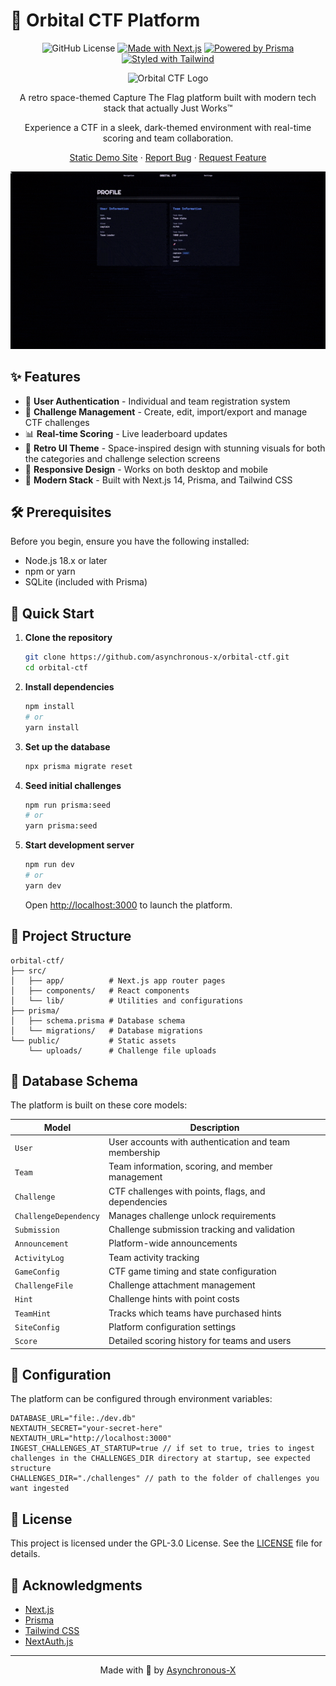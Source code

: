 # 🚀 Orbital CTF Platform

<div align="center">

![GitHub License](https://img.shields.io/github/license/asynchronous-x/orbital-ctf)
[![Made with Next.js](https://img.shields.io/badge/Made%20with-Next.js-000000?logo=next.js&logoWidth=20)](https://nextjs.org)
[![Powered by Prisma](https://img.shields.io/badge/Powered%20by-Prisma-2D3748?logo=prisma&logoWidth=20)](https://www.prisma.io)
[![Styled with Tailwind](https://img.shields.io/badge/Styled%20with-Tailwind-38B2AC?logo=tailwind-css&logoWidth=20)](https://tailwindcss.com)

<img src="https://raw.githubusercontent.com/asynchronous-x/orbital-ctf/refs/heads/main/src/app/favicon.ico" alt="Orbital CTF Logo" width="200"/>

A retro space-themed Capture The Flag platform built with modern tech stack that actually Just Works™️ 

Experience a CTF in a sleek, dark-themed environment with real-time scoring and team collaboration.

[Static Demo Site](https://asynchronous-x.github.io/orbital-ctf/) · [Report Bug](https://github.com/asynchronous-x/orbital-ctf/issues) · [Request Feature](https://github.com/asynchronous-x/orbital-ctf/issues)

[![Watch the demo](./orbital-ctf-promo.gif)](https://x.com/i/status/1922884608200188109)

</div>


## ✨ Features

- 🔐 **User Authentication** - Individual and team registration system
- 🎯 **Challenge Management** - Create, edit, import/export and manage CTF challenges
- 📊 **Real-time Scoring** - Live leaderboard updates
- 🌙 **Retro UI Theme** - Space-inspired design with stunning visuals for both the categories and challenge selection screens
- 📱 **Responsive Design** - Works on both desktop and mobile
- 🚀 **Modern Stack** - Built with Next.js 14, Prisma, and Tailwind CSS

## 🛠️ Prerequisites

Before you begin, ensure you have the following installed:

- Node.js 18.x or later
- npm or yarn
- SQLite (included with Prisma)

## 🚀 Quick Start

1. **Clone the repository**
   ```bash
   git clone https://github.com/asynchronous-x/orbital-ctf.git
   cd orbital-ctf
   ```

2. **Install dependencies**
   ```bash
   npm install
   # or
   yarn install
   ```

3. **Set up the database**
   ```bash
   npx prisma migrate reset
   ```

4. **Seed initial challenges**
   ```bash
   npm run prisma:seed
   # or
   yarn prisma:seed
   ```

5. **Start development server**
   ```bash
   npm run dev
   # or
   yarn dev
   ```

   Open [http://localhost:3000](http://localhost:3000) to launch the platform.

## 📁 Project Structure

```
orbital-ctf/
├── src/
│   ├── app/          # Next.js app router pages
│   ├── components/   # React components
│   └── lib/          # Utilities and configurations
├── prisma/
│   ├── schema.prisma # Database schema
│   └── migrations/   # Database migrations
└── public/           # Static assets
    └── uploads/      # Challenge file uploads
```

## 💾 Database Schema

The platform is built on these core models:

| Model | Description |
|-------|-------------|
| `User` | User accounts with authentication and team membership |
| `Team` | Team information, scoring, and member management |
| `Challenge` | CTF challenges with points, flags, and dependencies |
| `ChallengeDependency` | Manages challenge unlock requirements |
| `Submission` | Challenge submission tracking and validation |
| `Announcement` | Platform-wide announcements |
| `ActivityLog` | Team activity tracking |
| `GameConfig` | CTF game timing and state configuration |
| `ChallengeFile` | Challenge attachment management |
| `Hint` | Challenge hints with point costs |
| `TeamHint` | Tracks which teams have purchased hints |
| `SiteConfig` | Platform configuration settings |
| `Score` | Detailed scoring history for teams and users |

## 🔧 Configuration

The platform can be configured through environment variables:

```env
DATABASE_URL="file:./dev.db"
NEXTAUTH_SECRET="your-secret-here"
NEXTAUTH_URL="http://localhost:3000"
INGEST_CHALLENGES_AT_STARTUP=true // if set to true, tries to ingest challenges in the CHALLENGES_DIR directory at startup, see expected structure
CHALLENGES_DIR="./challenges" // path to the folder of challenges you want ingested
```

## 📝 License

This project is licensed under the GPL-3.0 License. See the [LICENSE](LICENSE) file for details.

## 🌟 Acknowledgments

- [Next.js](https://nextjs.org)
- [Prisma](https://www.prisma.io)
- [Tailwind CSS](https://tailwindcss.com)
- [NextAuth.js](https://next-auth.js.org)

---

<div align="center">

Made with 💯 by [Asynchronous-X](https://github.com/asynchronous-x)

</div>
